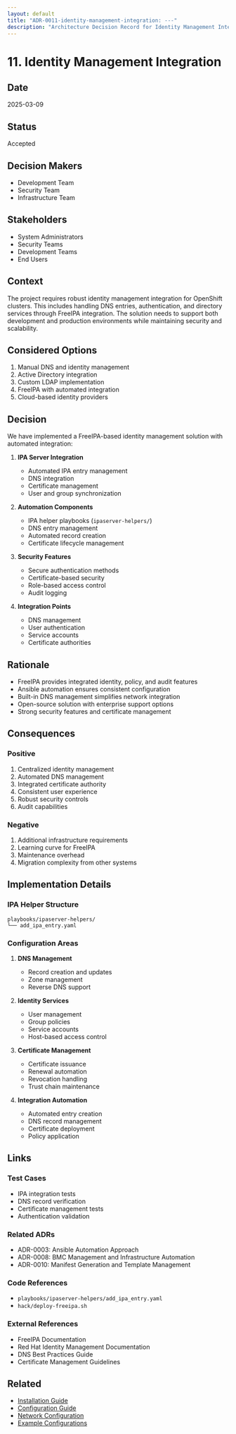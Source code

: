 ```yaml
---
layout: default
title: "ADR-0011-identity-management-integration: ---"
description: "Architecture Decision Record for Identity Management Integration"
---
```


# 11. Identity Management Integration

## Date
2025-03-09

## Status
Accepted

## Decision Makers
- Development Team
- Security Team
- Infrastructure Team

## Stakeholders
- System Administrators
- Security Teams
- Development Teams
- End Users

## Context
The project requires robust identity management integration for OpenShift clusters. This includes handling DNS entries, authentication, and directory services through FreeIPA integration. The solution needs to support both development and production environments while maintaining security and scalability.

## Considered Options
1. Manual DNS and identity management
2. Active Directory integration
3. Custom LDAP implementation
4. FreeIPA with automated integration
5. Cloud-based identity providers

## Decision
We have implemented a FreeIPA-based identity management solution with automated integration:

1. **IPA Server Integration**
   - Automated IPA entry management
   - DNS integration
   - Certificate management
   - User and group synchronization

2. **Automation Components**
   - IPA helper playbooks (`ipaserver-helpers/`)
   - DNS entry management
   - Automated record creation
   - Certificate lifecycle management

3. **Security Features**
   - Secure authentication methods
   - Certificate-based security
   - Role-based access control
   - Audit logging

4. **Integration Points**
   - DNS management
   - User authentication
   - Service accounts
   - Certificate authorities

## Rationale
- FreeIPA provides integrated identity, policy, and audit features
- Ansible automation ensures consistent configuration
- Built-in DNS management simplifies network integration
- Open-source solution with enterprise support options
- Strong security features and certificate management

## Consequences

### Positive
1. Centralized identity management
2. Automated DNS management
3. Integrated certificate authority
4. Consistent user experience
5. Robust security controls
6. Audit capabilities

### Negative
1. Additional infrastructure requirements
2. Learning curve for FreeIPA
3. Maintenance overhead
4. Migration complexity from other systems

## Implementation Details

### IPA Helper Structure
```
playbooks/ipaserver-helpers/
└── add_ipa_entry.yaml
```

### Configuration Areas
1. **DNS Management**
   - Record creation and updates
   - Zone management
   - Reverse DNS support

2. **Identity Services**
   - User management
   - Group policies
   - Service accounts
   - Host-based access control

3. **Certificate Management**
   - Certificate issuance
   - Renewal automation
   - Revocation handling
   - Trust chain maintenance

4. **Integration Automation**
   - Automated entry creation
   - DNS record management
   - Certificate deployment
   - Policy application

## Links

### Test Cases
- IPA integration tests
- DNS record verification
- Certificate management tests
- Authentication validation

### Related ADRs
- ADR-0003: Ansible Automation Approach
- ADR-0008: BMC Management and Infrastructure Automation
- ADR-0010: Manifest Generation and Template Management

### Code References
- `playbooks/ipaserver-helpers/add_ipa_entry.yaml`
- `hack/deploy-freeipa.sh`

### External References
- FreeIPA Documentation
- Red Hat Identity Management Documentation
- DNS Best Practices Guide
- Certificate Management Guidelines

## Related
- [Installation Guide](../installation-guide)
- [Configuration Guide](../configuration-guide)
- [Network Configuration](../network-configuration)
- [Example Configurations](../../examples/)
